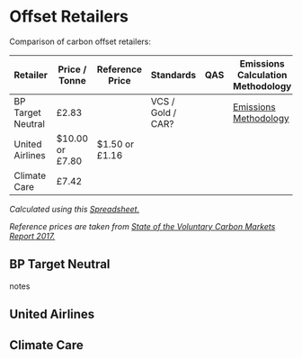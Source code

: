 # Offset Retailers

Comparison of carbon offset retailers:




| Retailer | Price / Tonne | Reference Price | Standards  | QAS |Emissions Calculation Methodology  |   |
|---|---|---|---|---|---|---|
| BP Target Neutral | £2.83  | | VCS / Gold / CAR?  | | [Emissions Methodology](https://www.bptargetneutral.com/uk/calculate/bundles/offset/pdf/uk/BP-Target-Neutral_Online-Calculator-Transport-Emissions-Methodology-Statement_April2017.pdf) |   |
| United Airlines  | $10.00 or £7.80 | $1.50 or £1.16 |  | |   |   |
| Climate Care  |  £7.42 |  |  |   |  | |

_Calculated using this [Spreadsheet.](https://docs.google.com/spreadsheets/d/1ectCQTRMKzMlgV0yDgbKjDXENRO9p-RCFiUpMnurfx8/pubhtml)_

_Reference prices are taken from [State of the Voluntary Carbon Markets Report 2017.](http://www.forest-trends.org/documents/files/doc_5591.pdf#)_

## BP Target Neutral

notes

## United Airlines 

## Climate Care 
